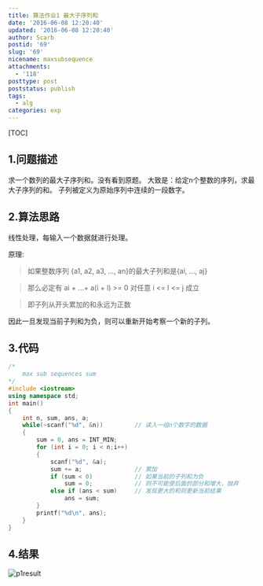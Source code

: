 ```yaml
---
title: 算法作业1 最大子序列和
date: '2016-06-08 12:20:40'
updated: '2016-06-08 12:20:40'
author: Scarb
postid: '69'
slug: '69'
nicename: maxsubsequence
attachments:
  - '118'
posttype: post
poststatus: publish
tags:
  - alg
categories: exp
---
```


[TOC]

## 1.问题描述

求一个数列的最大子序列和。没有看到原题。
大致是：给定n个整数的序列，求最大子序列的和。
子列被定义为原始序列中连续的一段数字。

## 2.算法思路

线性处理，每输入一个数据就进行处理。

原理:
>如果整数序列
>{a1, a2, a3, ..., an}的最大子列和是{ai, ..., aj}

>那么必定有 ai + ...+ a(i + l) >= 0 对任意 i <= l <= j 成立

>即子列从开头累加的和永远为正数

因此一旦发现当前子列和为负，则可以重新开始考察一个新的子列。

## 3.代码

```C++
/*
	max sub sequences sum
*/
#include <iostream>
using namespace std;
int main()
{
	int n, sum, ans, a;
	while(~scanf("%d", &n))			// 读入一组n个数字的数据
	{
		sum = 0, ans = INT_MIN;
		for (int i = 0; i < n;i++)
		{
			scanf("%d", &a);
			sum += a;				// 累加
			if (sum < 0)			// 如果当前的子列和为负
				sum = 0;			// 则不可能使后面的部分和增大，抛弃
			else if (ans < sum)		// 发现更大的和则更新当前结果
				ans = sum;
		}
		printf("%d\n", ans);
	}
}
```

## 4.结果

![p1result][img1]

[img1]:http://47.106.131.90/blog/uploads/2016/08/p1result.png